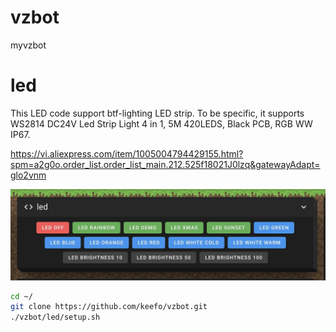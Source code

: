 # vzbot
myvzbot

# led

This LED code support btf-lighting LED strip. To be specific, it supports WS2814 DC24V Led Strip Light 4 in 1, 5M 420LEDS, Black PCB, RGB WW IP67.

https://vi.aliexpress.com/item/1005004794429155.html?spm=a2g0o.order_list.order_list_main.212.525f18021J0lzq&gatewayAdapt=glo2vnm


<img src="doc/led.jpg" />

```bash
cd ~/
git clone https://github.com/keefo/vzbot.git
./vzbot/led/setup.sh
```
